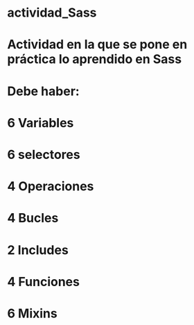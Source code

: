 # actividad_Sass
# Actividad en la que se pone en práctica lo aprendido en Sass
# Debe haber:
# 6 Variables
# 6 selectores
# 4 Operaciones
# 4 Bucles
# 2 Includes
# 4 Funciones
# 6 Mixins